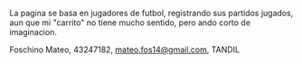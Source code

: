 La pagina se basa en jugadores de futbol, registrando sus partidos jugados, aun que mi "carrito" no tiene mucho sentido, pero ando corto de imaginacion.

Foschino Mateo, 43247182, mateo.fos14@gmail.com, TANDIL
